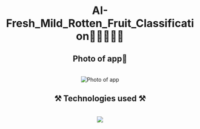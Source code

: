 <h1 align="center">AI-Fresh_Mild_Rotten_Fruit_Classification🍇🍉🍊🍌🍎</h1>
<h2 align="center">Photo of app📸</h2>
<br/>
<div align="center">
    <img src="https://github.com/user-attachments/assets/9122e558-caaf-4735-91b5-d5f0d3b5ca33" alt="Photo of app" />   
</div>
<h2 align="center">⚒️ Technologies used ⚒️</h2>
<br/>
<div align="center">
    <img src="https://skillicons.dev/icons?i=github,python,pytorch,vscode" />   
</div>
